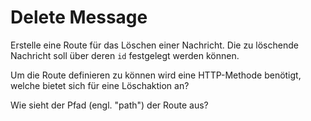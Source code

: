 # Delete Message

Erstelle eine Route für das Löschen einer Nachricht. Die zu löschende Nachricht soll über deren `id` festgelegt werden können.

Um die Route definieren zu können wird eine HTTP-Methode benötigt, welche bietet sich für eine Löschaktion an?

Wie sieht der Pfad (engl. "path") der Route aus?
